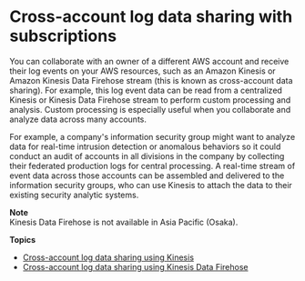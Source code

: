 # Cross\-account log data sharing with subscriptions<a name="CrossAccountSubscriptions"></a>

You can collaborate with an owner of a different AWS account and receive their log events on your AWS resources, such as an Amazon Kinesis or Amazon Kinesis Data Firehose stream \(this is known as cross\-account data sharing\)\. For example, this log event data can be read from a centralized Kinesis or Kinesis Data Firehose stream to perform custom processing and analysis\. Custom processing is especially useful when you collaborate and analyze data across many accounts\.

For example, a company's information security group might want to analyze data for real\-time intrusion detection or anomalous behaviors so it could conduct an audit of accounts in all divisions in the company by collecting their federated production logs for central processing\. A real\-time stream of event data across those accounts can be assembled and delivered to the information security groups, who can use Kinesis to attach the data to their existing security analytic systems\.

**Note**  
Kinesis Data Firehose is not available in Asia Pacific \(Osaka\)\.

**Topics**
+ [Cross\-account log data sharing using Kinesis](CrossAccountSubscriptions-Kinesis.md)
+ [Cross\-account log data sharing using Kinesis Data Firehose](CrossAccountSubscriptions-Firehose.md)